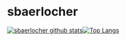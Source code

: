 # sbaerlocher

[![sbaerlocher github stats](https://github-readme-stats.vercel.app/api?username=sbaerlocher&show_icons=true&count_private=false&layout=compact)](https://github.com/sbaerlocher?tab=repositories)[![Top Langs](https://github-readme-stats.vercel.app/api/top-langs/?username=sbaerlocher&layout=compact&langs_count=10&hide=c%23,powershell)](https://github.com/sbaerlocher?tab=repositories)
